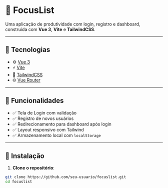 # 🚀 FocusList

Uma aplicação de produtividade com login, registro e dashboard, construída com **Vue 3**, **Vite** e **TailwindCSS**.

---

## 📁 Tecnologias

- ⚙️ [Vue 3](https://vuejs.org/)
- ⚡ [Vite](https://vitejs.dev/)
- 🎨 [TailwindCSS](https://tailwindcss.com/)
- 🌐 [Vue Router](https://router.vuejs.org/)

---

## 🧩 Funcionalidades

- ✅ Tela de Login com validação
- ✅ Registro de novos usuários
- ✅ Redirecionamento para dashboard após login
- ✅ Layout responsivo com Tailwind
- ✅ Armazenamento local com `localStorage`

---

## 🚀 Instalação

1. **Clone o repositório**:

```bash
git clone https://github.com/seu-usuario/focuslist.git
cd focuslist

